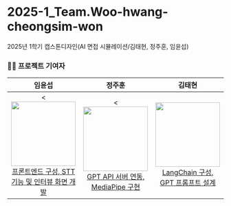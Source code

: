 # 2025-1_Team.Woo-hwang-cheongsim-won
2025년 1학기 캡스톤디자인(AI 면접 시뮬레이션/김태현, 정주훈, 임윤섭)



### 👨‍💻 프로젝트 기여자
<table>
<thead>
<tr>
<th align="center"><strong>임윤섭</strong></th>
<th align="center"><strong>정주훈</strong></th>
<th align="center"><strong>김태현</strong></th>

</tr>
</thead>
<tbody>
<tr>
<td align="center"><<a href="https://github.com/qwer-121212"><img src="https://github.com/qwer-121212.png" height="150" width="150"> <br> 프론트엔드 구성, STT 기능 및 인터뷰 화면 개발</td>
<td align="center"><<a href="https://github.com/jeongjuhun"><img src="https://github.com/jeongjuhun.png" height="150" width="150"> <br> GPT API 서버 연동, MediaPipe 구현</td>
<td align="center"><a href="https://github.com/bird8696"><img src="https://github.com/bird8696.png" height="150" width="150"> <br> LangChain 구성, GPT 프롬프트 설계</a></td>
</tr>
</tbody>
</table>
<br>
